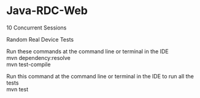 # Java-RDC-Web

10 Concurrent Sessions

Random Real Device Tests 

Run these commands at the command line or terminal in the IDE   
mvn dependency:resolve   
mvn test-compile

Run this command at the command line or terminal in the IDE to run all the tests   
mvn test
